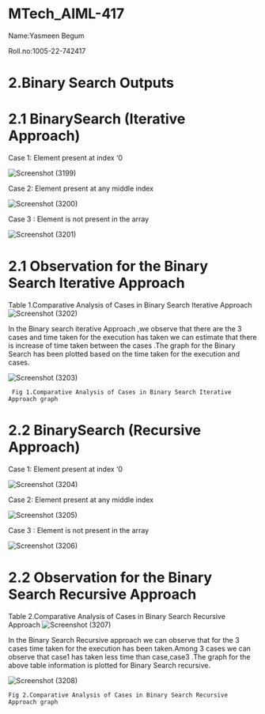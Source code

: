 
# MTech_AIML-417

Name:Yasmeen Begum

Roll.no:1005-22-742417

# 2.Binary Search Outputs
# 2.1 BinarySearch (Iterative Approach)

Case 1: Element present at index ‘0

![Screenshot (3199)](https://user-images.githubusercontent.com/91931504/208300529-f5f8a020-2929-4cde-842d-2b5f34b4a9e5.png)

Case 2: Element present at any middle index

![Screenshot (3200)](https://user-images.githubusercontent.com/91931504/208300531-e2f49a5a-4b3e-4c6e-a665-5eef14129dce.png)

Case 3 : Element is not present in the array

![Screenshot (3201)](https://user-images.githubusercontent.com/91931504/208300533-ef3ee2b0-8001-4658-b92c-17d79ab1614c.png)

 # 2.1 Observation for the Binary Search Iterative Approach
  
   Table 1.Comparative Analysis of Cases in Binary Search Iterative Approach
![Screenshot (3202)](https://user-images.githubusercontent.com/91931504/208300536-8a14f1f2-86aa-4c69-a437-905275aede9d.png)

In the Binary search iterative Approach ,we observe that there are the 3 cases and time taken for the execution has taken we can estimate that there is increase of time taken between the cases .The graph for the Binary Search has been plotted based on the time taken for the execution and cases.


![Screenshot (3203)](https://user-images.githubusercontent.com/91931504/208300537-4efb88ce-d37e-4aa8-973b-5ec1795dfe6f.png)
  
     Fig 1.Comparative Analysis of Cases in Binary Search Iterative Approach graph
     

# 2.2 BinarySearch (Recursive Approach)

Case 1: Element present at index ‘0

![Screenshot (3204)](https://user-images.githubusercontent.com/91931504/208300970-41e9550e-a5d0-4df7-85ca-ed51f6b0be81.png)

Case 2: Element present at any middle index

![Screenshot (3205)](https://user-images.githubusercontent.com/91931504/208300980-19e401c6-019f-4297-903d-f7ec0622c337.png)

Case 3 : Element is not present in the array

![Screenshot (3206)](https://user-images.githubusercontent.com/91931504/208300984-54fe8ae9-9f07-4ee1-ab9d-4a67b2d8de88.png)

 # 2.2 Observation for the Binary Search Recursive Approach

  Table 2.Comparative Analysis of Cases in Binary Search Recursive Approach
![Screenshot (3207)](https://user-images.githubusercontent.com/91931504/208300985-ac105b8b-4b02-4f57-81db-5e6ee58f5bf1.png)

In the Binary Search Recursive approach we can observe that for the 3 cases time taken for the execution has been taken.Among 3 cases we can observe that case1 has taken less time than case,case3 .The graph for the above table information is plotted for Binary Search recursive.

![Screenshot (3208)](https://user-images.githubusercontent.com/91931504/208300987-288b2d41-0a49-4819-bb9c-7ba680553d05.png)

    Fig 2.Comparative Analysis of Cases in Binary Search Recursive Approach graph


